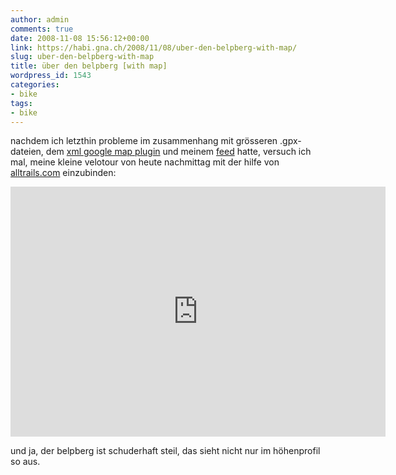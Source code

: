 ```yaml
---
author: admin
comments: true
date: 2008-11-08 15:56:12+00:00
link: https://habi.gna.ch/2008/11/08/uber-den-belpberg-with-map/
slug: uber-den-belpberg-with-map
title: über den belpberg [with map]
wordpress_id: 1543
categories:
- bike
tags:
- bike
---
```


nachdem ich letzthin probleme im zusammenhang mit grösseren .gpx-dateien, dem [xml google map plugin](http://www.matusz.ch/blog/projekte/xml-google-maps-wordpress-plugin/) und meinem [feed](http://identi.ca/notice/918499) hatte, versuch ich mal, meine kleine velotour von heute nachmittag mit der hilfe von [alltrails.com](https://alltrails.com/) einzubinden:

<iframe src="https://www.alltrails.com/widget/map?file_id=qiqsdiohmsglrktt" scrolling="no" marginheight="0" marginwidth="0" width="600" height="400" frameborder="0"></iframe>

und ja, der belpberg ist schuderhaft steil, das sieht nicht nur im höhenprofil so aus.
